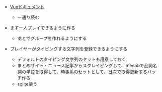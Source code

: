 - [Vueドキュメント](https://v3.vuejs.org/guide/introduction.html#what-is-vue-js)
    - 一通り読む

- まず一人プレイできるように作る
    - あとでグループを作れるようにする

- プレイヤーがタイピングする文字列を登録できるようにする
    - デフォルトのタイピング文字列のセットも用意しておく
    - まとめサイト・ニュース記事からスクレイピングして、mecabで品詞名詞の単語を取得して、時事系のセットとして、日次で取得更新するバッチ作る
    - sqlite使う